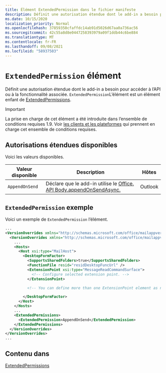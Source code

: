 ```yaml
---
title: Élément ExtendedPermission dans le fichier manifeste
description: Définit une autorisation étendue dont le add-in a besoin pour accéder à l’API ou à la fonctionnalité associée.
ms.date: 10/15/2020
localization_priority: Normal
ms.openlocfilehash: 37859350cfaffdc14ab91d5026d67aa0a736ac56
ms.sourcegitcommit: 42c55a8d8e0447258393979a09f1ddb44c6be884
ms.translationtype: MT
ms.contentlocale: fr-FR
ms.lasthandoff: 09/08/2021
ms.locfileid: "58937503"
---
```

# <a name="extendedpermission-element"></a>`ExtendedPermission` élément

Définit une autorisation étendue dont le add-in a besoin pour accéder à l’API ou à la fonctionnalité associée. `ExtendedPermission`L’élément est un élément enfant de [ExtendedPermissions](extendedpermissions.md).

> [!IMPORTANT]
> La prise en charge de cet élément a été introduite dans l’ensemble de conditions requises 1.9. Voir [les clients et les plateformes](../../reference/requirement-sets/outlook-api-requirement-sets.md#requirement-sets-supported-by-exchange-servers-and-outlook-clients) qui prennent en charge cet ensemble de conditions requises.

## <a name="available-extended-permissions"></a>Autorisations étendues disponibles

Voici les valeurs disponibles.

|Valeur disponible|Description|Hôtes|
|---|---|---|
|`AppendOnSend`|Déclare que le add-in utilise le [Office. API Body.appendOnSendAsync.](/javascript/api/outlook/office.body?view=outlook-js-preview&preserve-view=true#appendOnSendAsync_data__options__callback_)|Outlook|

## <a name="extendedpermission-example"></a>`ExtendedPermission` exemple

Voici un exemple de `ExtendedPermission` l’élément.

```XML
...
<VersionOverrides xmlns="http://schemas.microsoft.com/office/mailappversionoverrides" xsi:type="VersionOverridesV1_0">
  <VersionOverrides xmlns="http://schemas.microsoft.com/office/mailappversionoverrides/1.1" xsi:type="VersionOverridesV1_1">
    ...
    <Hosts>
      <Host xsi:type="MailHost">
        <DesktopFormFactor>
          <SupportsSharedFolders>true</SupportsSharedFolders>
          <FunctionFile resid="residDesktopFuncUrl" />
          <ExtensionPoint xsi:type="MessageReadCommandSurface">
            <!-- Configure selected extension point. -->
          </ExtensionPoint>

          <!-- You can define more than one ExtensionPoint element as needed. -->

        </DesktopFormFactor>
      </Host>
    </Hosts>
    ...
    <ExtendedPermissions>
      <ExtendedPermission>AppendOnSend</ExtendedPermission>
    </ExtendedPermissions>
  </VersionOverrides>
</VersionOverrides>
...
```

## <a name="contained-in"></a>Contenu dans

[ExtendedPermissions](extendedpermissions.md)
